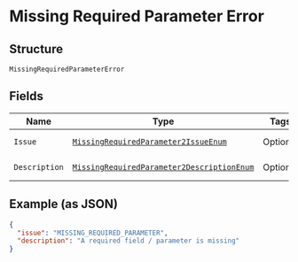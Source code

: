 
# Missing Required Parameter Error

## Structure

`MissingRequiredParameterError`

## Fields

| Name | Type | Tags | Description | Getter | Setter |
|  --- | --- | --- | --- | --- | --- |
| `Issue` | [`MissingRequiredParameter2IssueEnum`](../../doc/models/missing-required-parameter-2-issue-enum.md) | Optional | - | MissingRequiredParameter2IssueEnum getIssue() | setIssue(MissingRequiredParameter2IssueEnum issue) |
| `Description` | [`MissingRequiredParameter2DescriptionEnum`](../../doc/models/missing-required-parameter-2-description-enum.md) | Optional | - | MissingRequiredParameter2DescriptionEnum getDescription() | setDescription(MissingRequiredParameter2DescriptionEnum description) |

## Example (as JSON)

```json
{
  "issue": "MISSING_REQUIRED_PARAMETER",
  "description": "A required field / parameter is missing"
}
```

